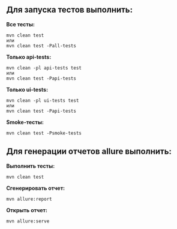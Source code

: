 ## Для запуска тестов выполнить:

**Все тесты:**

    mvn clean test
    или
    mvn clean test -Pall-tests

**Только api-tests:**

    mvn clean -pl api-tests test
    или
    mvn clean test -Papi-tests

**Только ui-tests:**

    mvn clean -pl ui-tests test
    или
    mvn clean test -Papi-tests

**Smoke-тесты:**

    mvn clean test -Psmoke-tests

## Для генерации отчетов allure выполнить:

**Выполнить тесты:**

    mvn clean test

**Сгенерировать отчет:**

    mvn allure:report

**Открыть отчет:**

    mvn allure:serve
